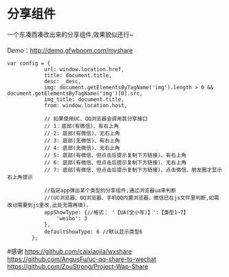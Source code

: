 # 分享组件
一个东凑西凑改出来的分享组件,效果貌似还行~<br><br>
Demo：http://demo.gfwboom.com/myshare
```
var config = {
            url: window.location.href,
            title: document.title,
            desc: _desc,
            img: document.getElementsByTagName('img').length > 0 && document.getElementsByTagName('img')[0].src,
            img_title: document.title,
            from: window.location.host,
			
			// 如果使用UC、QQ浏览器会调用其分享接口
			// 1：底部(有微信)、有右上角
			// 2: 底部(有微信)、无右上角
			// 3: 底部(无微信)、有右上角
			// 4: 底部(无微信)、无右上角
			// 5: 底部(有微信、但点击后提示复制下方链接)、有右上角
			// 6: 底部(有微信、但点击后提示复制下方链接)、无右上角
			// 7: 底部(有微信、但点击后提示复制下方链接)、点击微信、朋友圈才显示右上角提示
			
			//指定app弹出某个类型的分享组件,通过浏览器ua来判断
			//(UC浏览器、QQ浏览器、手机QQ内置浏览器、微信已在js文件里判断,如需改动需要到js里改,此处无需再填)，
            appShowType: {//格式： '【UA(全小写)】':【类型1~7】
                'weibo': 3
            },
            defaultShowType: 6 //默认显示类型6
        };
```
#感谢
https://github.com/caixiaojia/wxshare<br>
https://github.com/AngusFu/uc-qq-share-to-wechat<br>
https://github.com/ZouStrong/Project-Wap-Share<br>
